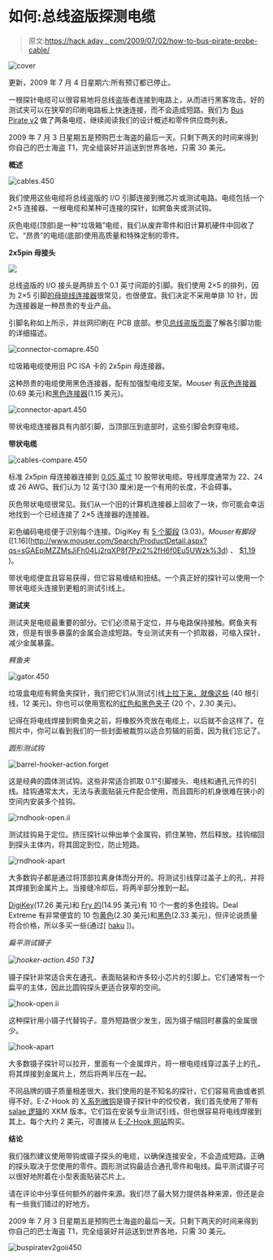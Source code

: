 # 如何:总线盗版探测电缆

> 原文:[https://hack aday . com/2009/07/02/how-to-bus-pirate-probe-cable/](https://hackaday.com/2009/07/02/how-to-bus-pirate-probe-cable/)

![cover](../Images/c135399b76d4e4fbe061dca66d49e079.png "cover")

更新，2009 年 7 月 4 日星期六:所有预订都已停止。

一根探针电缆可以很容易地将总线盗版者连接到电路上，从而进行黑客攻击。好的测试夹可以在狭窄的印刷电路板上快速连接，而不会造成短路。我们为 [Bus Pirate v2](http://hackaday.com/2009/06/25/how-to-the-bus-pirate-v2-with-usb/) 做了两条电缆，继续阅读我们的设计概述和零件供应商列表。

2009 年 7 月 3 日星期五是预购巴士海盗的最后一天。只剩下两天的时间来得到你自己的巴士海盗 T1，完全组装好并运送到世界各地，只需 30 美元。

**概述**

![cables.450](../Images/0eb5bd5def02b6adb958f918c4ac1fc1.png "cables.450")

我们使用这些电缆将总线盗版的 I/O 引脚连接到微芯片或测试电路。电缆包括一个 2×5 连接器、一根电缆和某种可连接的探针，如鳄鱼夹或测试钩。

灰色电缆(顶部)是一种“垃圾箱”电缆，我们从废弃零件和旧计算机硬件中回收了它。“昂贵”的电缆(底部)使用高质量和特殊定制的零件。

**2x5pin 母接头**

![](../Images/7c83d7395e19b6e55dea8089cd2c05a1.png)

总线盗版的 I/O 接头是两排五个 0.1 英寸间距的引脚。我们使用 2×5 的排列，因为 2×5 引脚[的母排线连接器](http://en.wikipedia.org/wiki/Ribbon_cable#Cable_connectors)很常见，也很便宜。我们决定不采用单排 10 针，因为连接器是一种昂贵的专业产品。

引脚名称如上所示，并丝网印刷在 PCB 底部。参见[总线盗版页面](http://www.buspirate.com)了解各引脚功能的详细描述。

![connector-comapre.450](../Images/c8e8df1053ff2b1d36cab30de7b6ac88.png "connector-comapre.450")

垃圾箱电缆使用旧 PC ISA 卡的 2x5pin 母连接器。

这种昂贵的电缆使用黑色连接器，配有加强型电缆支架。Mouser 有[灰色连接器](http://mouser.com/Search/ProductDetail.aspx?qs=sGAEpiMZZMvT7Of4ktfHLp7HEgRb%252bXNqM189BZwCjls%3d)(0.69 美元)和[黑色连接器](http://mouser.com/Search/ProductDetail.aspx?qs=sGAEpiMZZMvT7Of4ktfHLryB5cuqtTOwUtyVZIBqjDM%3d)(1.15 美元)。

![connector-apart.450](../Images/1f416742701c7bd549efb876289e7d00.png "connector-apart.450")

带状电缆连接器具有内部引脚，当顶部压到底部时，这些引脚会刺穿电缆。

**带状电缆**

![cables-compare.450](../Images/a381cd63ce68e88ca706e852934162a7.png "cables-compare.450")

标准 2x5pin 母连接器连接到 [0.05 英寸](http://en.wikipedia.org/wiki/Ribbon_cable#Cable_sizes) 10 股带状电缆。导线厚度通常为 22、24 或 26 AWG。我们认为 12 英寸(30 厘米)是一个有用的长度，不会碍事。

灰色带状电缆很常见。我们从一个旧的计算机连接器上回收了一块，你可能会幸运地找到一个已经连接了 2×5 连接器的连接器。

彩色编码电缆便于识别每个连接。DigiKey 有 [5 个脚段](http://search.digikey.com/scripts/DkSearch/dksus.dll?Detail&name=MC10M-5-ND) ($3.03)，Mouser 有脚段( [$1.16](http://www.mouser.com/Search/ProductDetail.aspx?qs=sGAEpiMZZMsJiFh04Lj2rqXP8f7Pzi2%2fH6f0Eu5UWzk%3d) 、 [$1.19](http://www.mouser.com/Search/ProductDetail.aspx?qs=sGAEpiMZZMsJiFh04Lj2rrQIKM9xOMEOhuPHGzW6dSg%3d) )。

带状电缆便宜且容易获得，但它容易缠结和扭结。一个真正好的探针可以使用一个带状电缆头连接到更粗的测试引线上。

**测试夹**

测试夹是电缆最重要的部分。它们必须易于定位，并与电路保持接触。鳄鱼夹有效，但是有很多暴露的金属会造成短路。专业测试夹有一个抓取器，可缩入探针，减少金属暴露。

*鳄鱼夹*

![gator.450](../Images/a94a74a22350351fb00eacde1249ed94.png "gator.450")

垃圾盒电缆有鳄鱼夹探针，我们把它们从测试引线[上拉下来，就像这些](http://cgi.ebay.com/40-ALLIGATOR-CLIP-TEST-LEAD-INSULATED-COLOR-JUMPER-WIRE_W0QQitemZ350216518161QQcmdZViewItem) (40 根引线，12 美元)。你也可以使用宽松的[红色和黑色夹子](http://www.dealextreme.com/details.dx/sku.6359) (20 个，2.30 美元)。

记得在将电线焊接到鳄鱼夹之前，将橡胶外壳放在电缆上，以后就不会这样了。在照片中，你可以看到我们的一些封面被裁剪以适合剪辑的前面，因为我们忘记了。

*圆形测试钩*

![barrel-hooker-action.forget](../Images/03ce9a13a358270fd7e8a07fe3681d8b.png "barrel-hooker-action.forget")

这是经典的圆体测试钩。这些非常适合抓取 0.1”引脚接头、电线和通孔元件的引线。挂钩通常太大，无法与表面贴装元件配合使用，而且圆形的机身很难在狭小的空间内安装多个挂钩。

![rndhook-open.ii](../Images/9da83b33f21b293fb007bfb2b9a2d44e.png "rndhook-open.ii")

测试挂钩易于定位。挤压探针以伸出单个金属钩，抓住某物，然后释放。挂钩缩回到探头主体内，将其固定到位，防止短路。

![rndhook-apart](../Images/6537931c99ef6f658a052ed42b6c6dc9.png "rndhook-apart")

大多数钩子都是通过将顶部拉离身体而分开的。将测试引线穿过盖子上的孔，并将其焊接到金属片上。当接缝冷却后，将两半部分推到一起。

[DigiKey](http://search.digikey.com/scripts/DkSearch/dksus.dll?Detail&name=461-1015-ND)(17.26 美元)和 [Fry 的](http://www.frys.com/product/32861#detailed)(14.95 美元)有 10 个一套的多色挂钩。Deal Extreme 有非常便宜的 10 包[黄色](http://www.dealextreme.com/details.dx/sku.7218)(2.30 美元)和[黑色](http://www.dealextreme.com/details.dx/sku.8391)(2.33 美元)，但评论说质量符合价格，所以多买一些(通过[ [haku](http://hackaday.com/2009/06/29/parts-shiftbrite-rgb-led-module-a6281/#comment-79694) ])。

*扁平测试镊子*

*![hooker-action.450](../Images/7327f56f96f83767f66968fc12123826.png "hooker-action.450")
T3】*

镊子探针非常适合夹在通孔、表面贴装和许多较小芯片的引脚上。它们通常有一个扁平的主体，因此比圆钩探头更适合狭窄的空间。

![hook-open.ii](../Images/2d9412da63bdecf21731eef73d50904c.png "hook-open.ii")

这种探针用小镊子代替钩子。意外短路很少发生，因为镊子缩回时暴露的金属很少。

![hook-apart](../Images/1df7e36755ba2939ab1145130e771c9b.png "hook-apart")

大多数镊子探针可以拉开，里面有一个金属焊片。将一根电缆线穿过盖子上的孔，将其焊接到金属片上，然后将两半压在一起。

不同品牌的镊子质量相差很大，我们使用的是不知名的探针，它们容易弯曲或者抓得不好。E-Z-Hook 的 [X 系列微钩](http://www.e-z-hook.com/Html/MicroHooks.html)是镊子探针中的佼佼者，我们首先使用了带有[salae 逻辑](http://hackaday.com/2009/03/06/tools-saleae-logic-logic-analyzer/)的 XKM 版本。它们旨在安装专业测试引线，但也很容易将电线焊接到其上。每个大约 2 美元，可直接从 [E-Z-Hook 网站](http://www.e-z-hook.com/Html/OrderingInformation.html)购买。

**结论**

我们强烈建议使用带钩或镊子探头的电缆，以确保连接安全，不会造成短路。正确的探头取决于您使用的零件。圆形测试钩最适合通孔零件和电线。扁平测试镊子可以很好地附着在小型表面贴装芯片上。

请在评论中分享任何额外的器件来源。我们尽了最大努力提供各种来源，但还是会有一些我们错过的好地方。

2009 年 7 月 3 日星期五是预购巴士海盗的最后一天。只剩下两天的时间来得到你自己的巴士海盗 T1，完全组装好并运送到世界各地，只需 30 美元。

![buspiratev2goii450](../Images/470775bf17d575b77a2322e5e630f5fb.png "buspiratev2goii450")